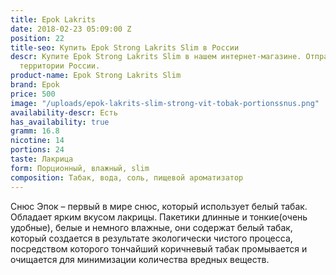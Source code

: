 ```yaml
---
title: Epok Lakrits
date: 2018-02-23 05:09:00 Z
position: 22
title-seo: Купить Epok Strong Lakrits Slim в России
descr: Купите Epok Strong Lakrits Slim в нашем интернет-магазине. Отправляем по всей
  территории России.
product-name: Epok Strong Lakrits Slim
brand: Epok
price: 500
image: "/uploads/epok-lakrits-slim-strong-vit-tobak-portionssnus.png"
availability-descr: Есть
has_availability: true
gramm: 16.8
nicotine: 14
portions: 24
taste: Лакрица
form: Порционный, влажный, slim
composition: Табак, вода, соль, пищевой ароматизатор
---
```


Снюс Эпок – первый в мире снюс, который использует белый табак.
Обладает ярким вкусом лакрицы.
Пакетики длинные и тонкие(очень удобные), белые и немного влажные, они содержат белый табак, который создается в результате экологически чистого процесса, посредством которого тончайший коричневый табак промывается и очищается для минимизации количества вредных веществ.

